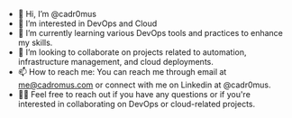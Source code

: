 - 👋 Hi, I’m @cadr0mus
- 👀 I’m interested in DevOps and Cloud
- 🌱 I’m currently learning various DevOps tools and practices to enhance my skills.
- 💞️ I’m looking to collaborate on projects related to automation, infrastructure management, and cloud deployments.
- 📫 How to reach me: You can reach me through email at me@cadromus.com or connect with me on Linkedin at @cadr0mus.
- 👨‍💻 Feel free to reach out if you have any questions or if you're interested in collaborating on DevOps or cloud-related projects.

<!---
cadr0mus/cadr0mus is a ✨ special ✨ repository because its `README.md` (this file) appears on your GitHub profile.
You can click the Preview link to take a look at your changes.
--->
